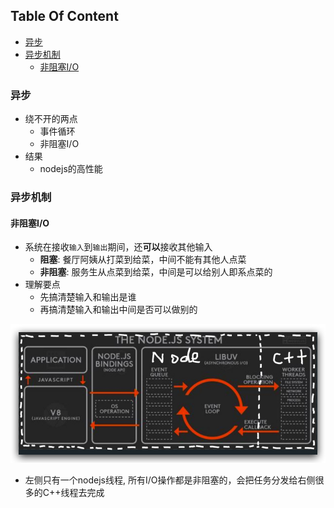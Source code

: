 <!-- START doctoc generated TOC please keep comment here to allow auto update -->
<!-- DON'T EDIT THIS SECTION, INSTEAD RE-RUN doctoc TO UPDATE -->
## Table Of Content

- [异步](#%E5%BC%82%E6%AD%A5)
- [异步机制](#%E5%BC%82%E6%AD%A5%E6%9C%BA%E5%88%B6)
  - [非阻塞I/O](#%E9%9D%9E%E9%98%BB%E5%A1%9Eio)

<!-- END doctoc generated TOC please keep comment here to allow auto update -->

### 异步
- 绕不开的两点
  - 事件循环
  - 非阻塞I/O
- 结果
  - nodejs的高性能

### 异步机制
#### 非阻塞I/O
- 系统在接收`输入`到`输出`期间，还**可以**接收其他输入
  - **阻塞**: 餐厅阿姨从打菜到给菜，中间不能有其他人点菜 
  - **非阻塞**: 服务生从点菜到给菜，中间是可以给别人即系点菜的
- 理解要点
  - 先搞清楚输入和输出是谁
  - 再搞清楚输入和输出中间是否可以做别的
<div style="text-align:center; margin:auto"><img src="img/2019-11-10-16-21-05.png"></div>

- 左侧只有一个nodejs线程, 所有I/O操作都是非阻塞的，会把任务分发给右侧很多的C++线程去完成
